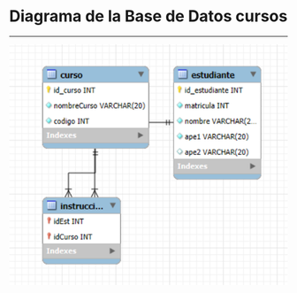# Diagrama de la Base de Datos cursos

---

![Imagen de cursos](../images/diagrama-cursos-mysql.png)

